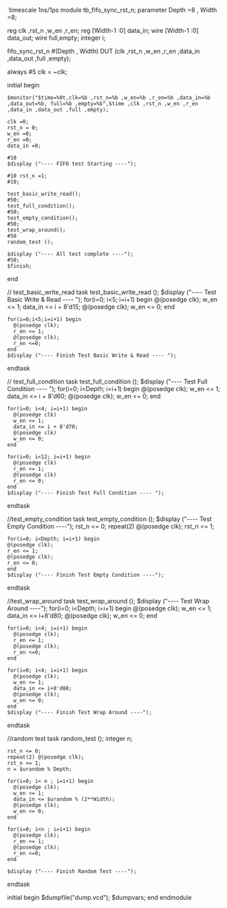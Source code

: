 `timescale 1ns/1ps
module tb_fifo_sync_rst_n;
  parameter Depth =8 , Width =8;
  
  reg clk ,rst_n ,w_en ,r_en;
  reg [Width-1 :0] data_in;
  wire [Width-1 :0] data_out;
  wire full,empty;
  integer i;
  
  fifo_sync_rst_n #(Depth , Width) DUT (clk ,rst_n ,w_en ,r_en ,data_in ,data_out ,full ,empty);
  
  always #5 clk = ~clk;
  
  initial begin
    
    $monitor("$time=%0t,clk=%b ,rst_n=%b ,w_en=%b ,r_en=%b ,data_in=%b ,data_out=%b, full=%b ,empty=%b",$time ,clk ,rst_n ,w_en ,r_en ,data_in ,data_out ,full ,empty);
    
    clk =0;
    rst_n = 0;
    w_en =0;
    r_en =0;
    data_in =0;
    
    #10
    $display ("---- FIFO test Starting ----");
    
    #10 rst_n =1;
    #10;
    
    test_basic_write_read();
    #50;
    test_full_condition();
    #50;
    test_empty_condition();
    #50;
    test_wrap_around();
    #50
    random_test ();
    
    $display ("---- All test complete ----");
    #50;
    $finish;
  end
  
  // test_basic_write_read
  task test_basic_write_read ();
    $display ("---- Test Basic Write & Read ---- ");
    for(i=0; i<5; i=i+1) begin
      @(posedge clk);
      w_en <= 1;
      data_in <= i + 8'd15;
      @(posedge clk);
      w_en <= 0;
    end
    
    for(i=0;i<5;i=i+1) begin
      @(posedge clk);
      r_en <= 1;
      @(posedge clk);
      r_en <=0;
    end
    $display ("---- Finish Test Basic Write & Read ---- ");
  endtask
  
  
  // test_full_condition
  task test_full_condition ();
    $display ("---- Test Full Condition ---- ");
    for(i=0; i<Depth; i=i+1) begin
      @(posedge clk);
      w_en <= 1;
      data_in <= i + 8'd60;
      @(posedge clk);
      w_en <= 0;
    end
    
    for(i=0; i<4; i=i+1) begin
      @(posedge clk)
      w_en <= 1;
      data_in <= i + 8'd70;
      @(posedge clk)
      w_en <= 0;
    end
    
    for(i=0; i<12; i=i+1) begin
      @(posedge clk)
      r_en <= 1;
      @(posedge clk)
      r_en <= 0;
    end
    $display ("---- Finish Test Full Condition ---- ");
  endtask
  
  //test_empty_condition
  task test_empty_condition ();
    $display ("---- Test Empty Condition ----");
    rst_n <= 0;
    repeat(2) @(posedge clk);
    rst_n <= 1;
    
    for(i=0; i<Depth; i=i+1) begin
    @(posedge clk);
    r_en <= 1;
    @(posedge clk);
    r_en <= 0;
    end
    $display ("---- Finish Test Empty Condition ----");
  endtask
  
  //test_wrap_around
  task test_wrap_around ();
    $display ("---- Test Wrap Around ----");
    for(i=0; i<Depth; i=i+1) begin
      @(posedge clk);
      w_en <= 1;
      data_in <= i+8'd80;
      @(posedge clk);
      w_en <= 0;
    end
    
    for(i=0; i<4; i=i+1) begin
      @(posedge clk);
      r_en <= 1;
      @(posedge clk);
      r_en <=0;
    end
    
    for(i=0; i<4; i=i+1) begin
      @(posedge clk);
      w_en <= 1;
      data_in <= i+8'd88;
      @(posedge clk);
      w_en <= 0;
    end
    $display ("---- Finish Test Wrap Around ----");
  endtask
  
  //random test
  task random_test ();
    integer n;
    
    rst_n <= 0;
    repeat(2) @(posedge clk);
    rst_n <= 1;
    n = $urandom % Depth;
    
    for(i=0; i< n ; i=i+1) begin
      @(posedge clk);
      w_en <= 1;
      data_in <= $urandom % (2**Width);
      @(posedge clk);
      w_en <= 0;
    end
    
    for(i=0; i<n ; i=i+1) begin
      @(posedge clk);
      r_en <= 1;
      @(posedge clk);
      r_en <=0;
    end
    
    $display ("---- Finish Random Test ----");
  endtask
  
  initial begin
    $dumpfile("dump.vcd");
    $dumpvars;
  end
endmodule
